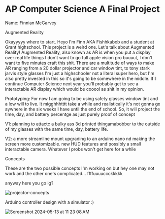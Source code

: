 # AP Computer Science A Final Project
Name: Finnian McGarvey

Augmented Reality

Okayyyyy where to start. Heyo I'm Finn AKA Fishhkabob and a student at Grant highschool. This project is a weird one. Let's talk about Augmented Reality!
Augmented Reality, also known as AR is when you put a display over real life things I don't want to go full apple vision pro buuuut, I don't want to five minutes craft this shit. 
There are a multitude of ways to make AR ranging from a 20 dollar projector and car window tint, to tony stark jarvis style glasses
I'm just a highschooler not a literal super hero, but I'm also pretty invested in this so it's going to be somewhere in the middle. 
If I continue Computer Science next year you'll probably get to see a interactable AR display which would be cooool as shit in my opinion.

Prototyping:
For now I am going to be using safety glasses window tint and a low will to live.
It migghhhtttt take a while and realistically it's not gonna go aywhere in the six weeks I have until the end of school. So, it will project the time, day, and battery percentge as just purely proof of concept

V1:
planning to attactc a bulky ass 3d printed thingamabobber to the outside of my glasses with the same time, day, battery life.

V2: 
a more streamline mount upgrading to an arduino nano nd making the screen more customizable. new HUD features and possibly a small interactable camera.
Whatever I probs won't get here for a while



Concepts

These are the two possible concepts I'm working on but hey one may not work and the other one's complicated...  ffffuuuuccckkkkk

anyway
here you go ig?

![projector-concepts](https://github.com/GrantHS-Programming/ap-final-project-Fishhkabob/assets/116756615/3ff9f8ad-c634-490e-99e0-94e542f137f6)

Arduino controller design with a simulator :)

![Screenshot 2024-05-13 at 11 23 08 AM](https://github.com/GrantHS-Programming/ap-final-project-Fishhkabob/assets/116756615/d064968e-764a-4ee1-8b80-4809ee8dcab4)


